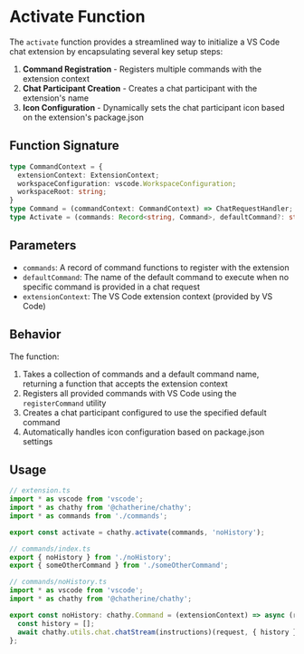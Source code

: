 # Activate Function

The `activate` function provides a streamlined way to initialize a VS Code chat extension by encapsulating several key setup steps:

1. **Command Registration** - Registers multiple commands with the extension context
2. **Chat Participant Creation** - Creates a chat participant with the extension's name
3. **Icon Configuration** - Dynamically sets the chat participant icon based on the extension's package.json

## Function Signature

```typescript
type CommandContext = {
  extensionContext: ExtensionContext;
  workspaceConfiguration: vscode.WorkspaceConfiguration;
  workspaceRoot: string;
}
type Command = (commandContext: CommandContext) => ChatRequestHandler;
type Activate = (commands: Record<string, Command>, defaultCommand?: string) => (extensionContext: ExtensionContext) => void;
```

## Parameters

- `commands`: A record of command functions to register with the extension
- `defaultCommand`: The name of the default command to execute when no specific command is provided in a chat request
- `extensionContext`: The VS Code extension context (provided by VS Code)

## Behavior

The function:

1. Takes a collection of commands and a default command name, returning a function that accepts the extension context
2. Registers all provided commands with VS Code using the `registerCommand` utility
3. Creates a chat participant configured to use the specified default command
4. Automatically handles icon configuration based on package.json settings

## Usage

```typescript
// extension.ts
import * as vscode from 'vscode';
import * as chathy from '@chatherine/chathy';
import * as commands from './commands';

export const activate = chathy.activate(commands, 'noHistory');
```

```typescript
// commands/index.ts
export { noHistory } from './noHistory';
export { someOtherCommand } from './someOtherCommand';
```

```typescript
// commands/noHistory.ts
import * as vscode from 'vscode';
import * as chathy from '@chatherine/chathy';

export const noHistory: chathy.Command = (extensionContext) => async (request, _context, stream, token) => {
  const history = [];
  await chathy.utils.chat.chatStream(instructions)(request, { history }, stream, token);
};
```
